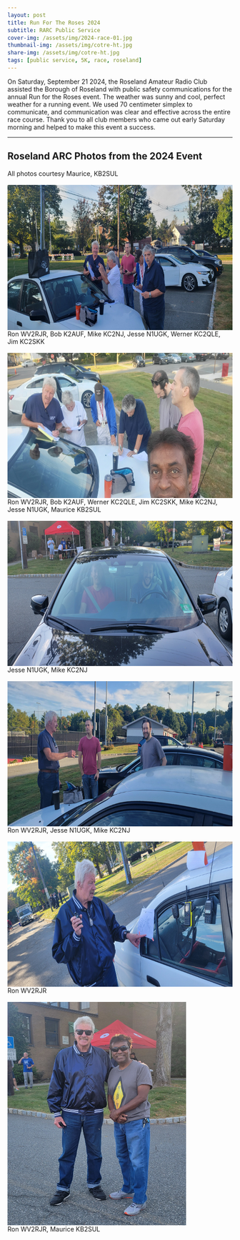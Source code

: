 ```yaml
---
layout: post
title: Run For The Roses 2024
subtitle: RARC Public Service
cover-img: /assets/img/2024-race-01.jpg
thumbnail-img: /assets/img/cotre-ht.jpg
share-img: /assets/img/cotre-ht.jpg
tags: [public service, 5K, race, roseland]
---
```


On Saturday, September 21 2024, the Roseland Amateur Radio Club assisted the Borough of Roseland with public safety communications for the annual Run for the Roses event.  The weather was sunny and cool, perfect weather for a running event.  We used 70 centimeter simplex to communicate, and communication was clear and effective across the entire race course.  Thank you to all club members who came out early Saturday morning and helped to make this event a success.

---
## Roseland ARC Photos from the 2024 Event
All photos courtesy Maurice, KB2SUL<br/><br/>
[<img align="center" width="1024" height="325" src="/assets/img/2024-race/2024-rr-1.jpeg">](../assets/img/2024-race/2024-rr-1.jpeg)<br/>
Ron WV2RJR, Bob K2AUF, Mike KC2NJ, Jesse N1UGK, Werner KC2QLE, Jim KC2SKK<br/><br/>
[<img align="center" width="1024" height="325" src="/assets/img/2024-race/2024-rr-2.jpeg">](../assets/img/2024-race/2024-rr-2.jpeg)<br/>
Ron WV2RJR, Bob K2AUF, Werner KC2QLE, Jim KC2SKK, Mike KC2NJ, Jesse N1UGK, Maurice KB2SUL<br/><br/>
[<img align="center" width="1024" height="325" src="/assets/img/2024-race/2024-rr-3.jpeg">](../assets/img/2024-race/2024-rr-3.jpeg)<br/>
Jesse N1UGK, Mike KC2NJ<br/><br/>
[<img align="center" width="1024" height="325" src="/assets/img/2024-race/2024-rr-4.jpeg">](../assets/img/2024-race/2024-rr-4.jpeg)<br/>
Ron WV2RJR, Jesse N1UGK, Mike KC2NJ<br/><br/>
[<img align="center" width="1024" height="325" src="/assets/img/2024-race/2024-rr-6.jpeg">](../assets/img/2024-race/2024-rr-6.jpeg)<br/>
Ron WV2RJR<br/><br/>
[<img align="center" width="400" height="500" src="/assets/img/2024-race/2024-rr-5.jpeg">](../assets/img/2024-race/2024-rr-5.jpeg)<br/>
Ron WV2RJR, Maurice KB2SUL
